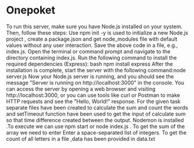 # Onepoket
To run this server, make sure you have Node.js installed on your system. Then, follow these steps:
Use npm init -y is used to initialize a new Node.js project , create a package.json and get node_modules file with default values without any user interaction.
Save the above code in a file, e.g., index.js.
Open the terminal or command prompt and navigate to the directory containing index.js.
Run the following command to install the required dependencies (Express):
bash npm install express
After the installation is complete, start the server with the following command:node server.js
Now your Node.js server is running, and you should see the message "Server is running on http://localhost:3000" in the console. You can access the server by opening a web browser and visiting http://localhost:3000, or you can use tools like curl or Postman to make HTTP requests and see the "Hello, World!" response.
For the given task separate files have been created to calculate the sum and count the words and setTimeout function have been used to  get the input of calculate sum so that time difference created between the output.
Nodemon is installed .To execute we can use npm start or node index.js . 
To get the sum of the array we need to enter Enter a space-separated list of integers.
To get the count of all letters in a file ,data has been provided in data.txt 
